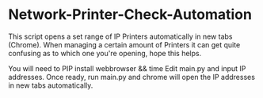 # Network-Printer-Check-Automation
This script opens a set range of IP Printers automatically in new tabs (Chrome). When managing a certain amount of Printers it can get quite confusing as to which one you're opening, hope this helps.

You will need to PIP install webbrowser && time
Edit main.py and input IP addresses. 
Once ready, run main.py and chrome will open the IP addresses in new tabs automatically.
